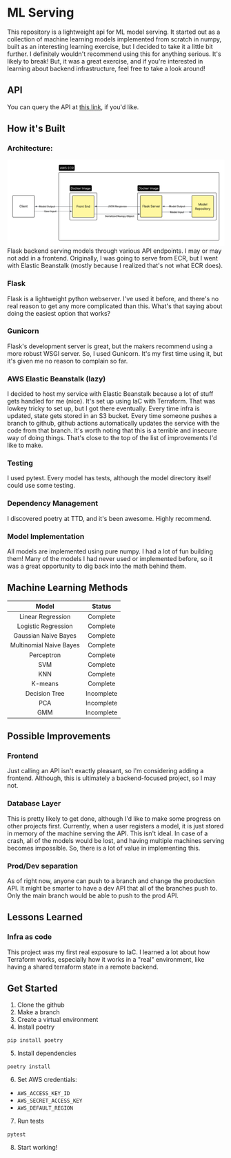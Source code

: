 # ML Serving

This repository is a lightweight api for ML model serving. It started out as
a collection of machine learning models implemented from scratch in numpy, built
as an interesting learning exercise, but I decided to take it a little bit further.
I definitely wouldn't recommend using this for anything serious. It's likely to
break! But, it was a great exercise, and if you're interested in learning about
backend infrastructure, feel free to take a look around!

## API
You can query the API at [this link](http://andrew-kaminer-lightweight-ml-serving-api.us-east-1.elasticbeanstalk.com/),
if you'd like.

## How it's Built

### Architecture:
![Diagram](MLServingDiagram.png)
Flask backend serving models through various API endpoints. I may or may not
add in a frontend. Originally, I was going to serve from ECR, but I went with
Elastic Beanstalk (mostly because I realized that's not what ECR does).

### Flask
Flask is a lightweight python webserver. I've used it before, and there's no
real reason to get any more complicated than this. What's that saying about
doing the easiest option that works?

### Gunicorn
Flask's development server is great, but the makers recommend using a more
robust WSGI server. So, I used Gunicorn. It's my first time using it, but it's
given me no reason to complain so far.

### AWS Elastic Beanstalk (lazy)
I decided to host my service with Elastic Beanstalk because a lot of stuff gets
handled for me (nice). It's set up using IaC with Terraform. That was lowkey
tricky to set up, but I got there eventually. Every time infra is updated,
state gets stored in an S3 bucket. Every time someone pushes a branch to github,
github actions automatically updates the service with the code from that branch.
It's worth noting that this is a terrible and insecure way of doing things.
That's close to the top of the list of improvements I'd like to make.

### Testing
I used pytest. Every model has tests, although the model directory itself 
could use some testing.

### Dependency Management
I discovered poetry at TTD, and it's been awesome. Highly recommend.

### Model Implementation
All models are implemented using pure numpy. I had a lot of fun building them!
Many of the models I had never used or implemented before, so it was a great
opportunity to dig back into the math behind them.

## Machine Learning Methods

| Model                   | Status     |
| :---------------------: | :--------: |
| Linear Regression       | Complete   |
| Logistic Regression     | Complete   |
| Gaussian Naive Bayes    | Complete   |
| Multinomial Naive Bayes | Complete   |
| Perceptron              | Complete   |
| SVM                     | Complete   |
| KNN                     | Complete   |
| K-means                 | Complete   |
| Decision Tree           | Incomplete |
| PCA                     | Incomplete |
| GMM                     | Incomplete |

## Possible Improvements

### Frontend
Just calling an API isn't exactly pleasant, so I'm considering adding a frontend.
Although, this is ultimately a backend-focused project, so I may not.

### Database Layer
This is pretty likely to get done, although I'd like to make some progress on
other projects first. Currently, when a user registers a model, it is just
stored in memory of the machine serving the API. This isn't ideal. In case
of a crash, all of the models would be lost, and having multiple machines
serving becomes impossible. So, there is a lot of value in implementing this.

### Prod/Dev separation
As of right now, anyone can push to a branch and change the production API.
It might be smarter to have a dev API that all of the branches push to. Only the
main branch would be able to push to the prod API.

## Lessons Learned

### Infra as code
This project was my first real exposure to IaC. I learned a lot about how
Terraform works, especially how it works in a "real" environment, like having
a shared terraform state in a remote backend.

## Get Started

1. Clone the github
2. Make a branch
3. Create a virtual environment
4. Install poetry
```
pip install poetry
```
5. Install dependencies
```
poetry install
```
6. Set AWS credentials:
- ```AWS_ACCESS_KEY_ID```
- ```AWS_SECRET_ACCESS_KEY```
- ```AWS_DEFAULT_REGION```
7. Run tests
```
pytest
```
8. Start working!
